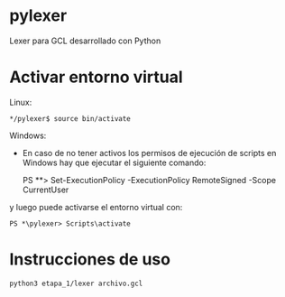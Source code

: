#   pylexer
Lexer para GCL desarrollado con Python

#   Activar entorno virtual

Linux: 
    
    */pylexer$ source bin/activate

Windows: 

- En caso de no tener activos los permisos de ejecución de scripts en Windows
hay que ejecutar el siguiente comando:

    PS *\*> Set-ExecutionPolicy -ExecutionPolicy RemoteSigned -Scope CurrentUser

y luego puede activarse el entorno virtual con:

    PS *\pylexer> Scripts\activate

#   Instrucciones de uso

    python3 etapa_1/lexer archivo.gcl